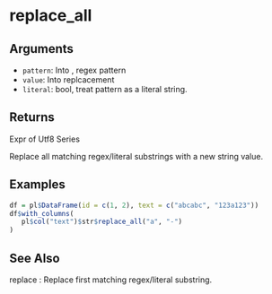 # replace_all

## Arguments

- `pattern`: Into  , regex pattern
- `value`: Into  replcacement
- `literal`: bool, treat pattern as a literal string.

## Returns

Expr of Utf8 Series

Replace all matching regex/literal substrings with a new string value.

## Examples

```r
df = pl$DataFrame(id = c(1, 2), text = c("abcabc", "123a123"))
df$with_columns(
   pl$col("text")$str$replace_all("a", "-")
)
```

## See Also

replace : Replace first matching regex/literal substring.